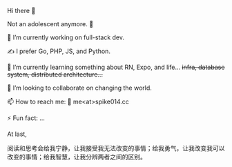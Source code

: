 Hi there 👋

Not an adolescent anymore. 🤔

🔭 I’m currently working on full-stack dev.

✍️ I prefer Go, PHP, JS, and Python.

🌱 I’m currently learning something about RN, Expo, and life... ~~infra, database system, distributed architecture...~~

👯 I’m looking to collaborate on changing the world.

📫 How to reach me: 📧 me&lt;at&gt;spike014.cc

⚡ Fun fact: ...

At last,

阅读和思考会给我宁静，让我接受我无法改变的事情；给我勇气，让我改变我可以改变的事情；给我智慧，让我分辨两者之间的区别。
